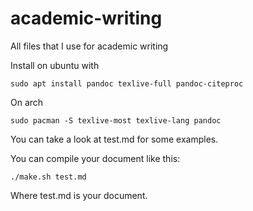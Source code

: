 # academic-writing
All files that I use for academic writing

Install on ubuntu with
```
sudo apt install pandoc texlive-full pandoc-citeproc
```

On arch
```
sudo pacman -S texlive-most texlive-lang pandoc
```

You can take a look at test.md for some examples.

You can compile your document like this:

```
./make.sh test.md
```

Where test.md is your document.
